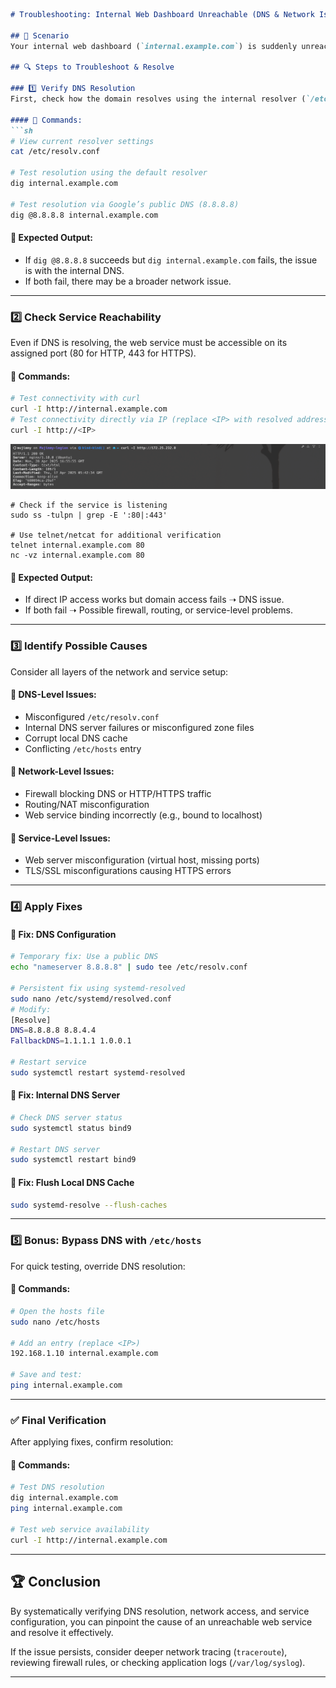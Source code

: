 ```markdown
# Troubleshooting: Internal Web Dashboard Unreachable (DNS & Network Issues)

## 📌 Scenario
Your internal web dashboard (`internal.example.com`) is suddenly unreachable from multiple systems. Users report "host not found" errors, even though the service is running. This guide will help you systematically diagnose and resolve the issue.

## 🔍 Steps to Troubleshoot & Resolve

### 1️⃣ Verify DNS Resolution
First, check how the domain resolves using the internal resolver (`/etc/resolv.conf`) and a public DNS (e.g., Google’s `8.8.8.8`).

#### 🔹 Commands:
```sh
# View current resolver settings
cat /etc/resolv.conf

# Test resolution using the default resolver
dig internal.example.com

# Test resolution via Google’s public DNS (8.8.8.8)
dig @8.8.8.8 internal.example.com
```

#### 🔹 Expected Output:
- If `dig @8.8.8.8` succeeds but `dig internal.example.com` fails, the issue is with the internal DNS.
- If both fail, there may be a broader network issue.

---

### 2️⃣ Check Service Reachability
Even if DNS is resolving, the web service must be accessible on its assigned port (80 for HTTP, 443 for HTTPS).

#### 🔹 Commands:
```sh
# Test connectivity with curl
curl -I http://internal.example.com
# Test connectivity directly via IP (replace <IP> with resolved address)
curl -I http://<IP>
```
![](./screenshots/curlIP.png)
```
# Check if the service is listening
sudo ss -tulpn | grep -E ':80|:443'

# Use telnet/netcat for additional verification
telnet internal.example.com 80
nc -vz internal.example.com 80
```

#### 🔹 Expected Output:
- If direct IP access works but domain access fails ➝ DNS issue.
- If both fail ➝ Possible firewall, routing, or service-level problems.

---

### 3️⃣ Identify Possible Causes
Consider all layers of the network and service setup:

#### 🔹 DNS-Level Issues:
- Misconfigured `/etc/resolv.conf`
- Internal DNS server failures or misconfigured zone files
- Corrupt local DNS cache
- Conflicting `/etc/hosts` entry

#### 🔹 Network-Level Issues:
- Firewall blocking DNS or HTTP/HTTPS traffic
- Routing/NAT misconfiguration
- Web service binding incorrectly (e.g., bound to localhost)

#### 🔹 Service-Level Issues:
- Web server misconfiguration (virtual host, missing ports)
- TLS/SSL misconfigurations causing HTTPS errors

---

### 4️⃣ Apply Fixes

#### 🔹 **Fix: DNS Configuration**
```sh
# Temporary fix: Use a public DNS
echo "nameserver 8.8.8.8" | sudo tee /etc/resolv.conf

# Persistent fix using systemd-resolved
sudo nano /etc/systemd/resolved.conf
# Modify:
[Resolve]
DNS=8.8.8.8 8.8.4.4
FallbackDNS=1.1.1.1 1.0.0.1

# Restart service
sudo systemctl restart systemd-resolved
```

#### 🔹 **Fix: Internal DNS Server**
```sh
# Check DNS server status
sudo systemctl status bind9

# Restart DNS server
sudo systemctl restart bind9
```

#### 🔹 **Fix: Flush Local DNS Cache**
```sh
sudo systemd-resolve --flush-caches
```

---

### 5️⃣ Bonus: Bypass DNS with `/etc/hosts`
For quick testing, override DNS resolution:

#### 🔹 Commands:
```sh
# Open the hosts file
sudo nano /etc/hosts

# Add an entry (replace <IP>)
192.168.1.10 internal.example.com

# Save and test:
ping internal.example.com
```

---

### ✅ Final Verification
After applying fixes, confirm resolution:

#### 🔹 Commands:
```sh
# Test DNS resolution
dig internal.example.com
ping internal.example.com

# Test web service availability
curl -I http://internal.example.com
```

---

## 🏆 Conclusion
By systematically verifying DNS resolution, network access, and service configuration, you can pinpoint the cause of an unreachable web service and resolve it effectively.

If the issue persists, consider deeper network tracing (`traceroute`), reviewing firewall rules, or checking application logs (`/var/log/syslog`).

---


